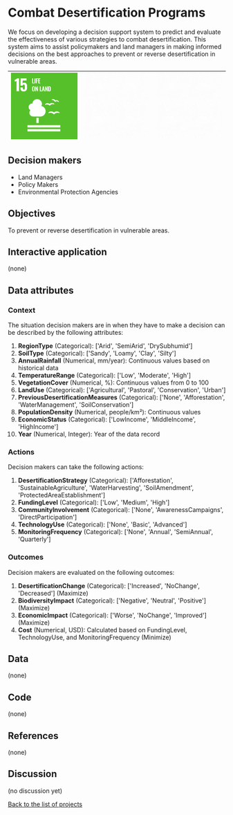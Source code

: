 # Combat Desertification Programs

<!-- Describe the project in one sentence, e.g. A project that... -->
We focus on developing a decision support system to predict and evaluate the effectiveness of various strategies to
combat desertification. This system aims to assist policymakers and land managers in making informed decisions on the
best approaches to prevent or reverse desertification in vulnerable areas.

<!-- Note: using reference-style links to let Jekyll's relative links
convert them to .html in GitHub pages -->
[goal_15_link]: ../goals/goal_15.md

<!-- Insert SDG Icons and links-->
| [![Goal 15](../images/sdgs/E-WEB-Goal-15.png)][goal_15_link] | ![](../images/sdgs/empty.png) | ![](../images/sdgs/empty.png) |
|--------------------------------------------------------------|-------------------------------|-------------------------------|

## Decision makers

<!-- List decision makers that could use this project-->
- Land Managers
- Policy Makers
- Environmental Protection Agencies

## Objectives

<!-- Describe the objectives of the project in one sentence -->
To prevent or reverse desertification in vulnerable areas.

## Interactive application

<!-- Provide a link to the interactive application -->
(none)

## Data attributes

### Context

<!-- Describe the situation decision makers are in when then have to make a decision -->
The situation decision makers are in when they have to make a decision can be described by the following attributes:

1. **RegionType** (Categorical): ['Arid', 'SemiArid', 'DrySubhumid']
2. **SoilType** (Categorical): ['Sandy', 'Loamy', 'Clay', 'Silty']
3. **AnnualRainfall** (Numerical, mm/year): Continuous values based on historical data
4. **TemperatureRange** (Categorical): ['Low', 'Moderate', 'High']
5. **VegetationCover** (Numerical, %): Continuous values from 0 to 100
6. **LandUse** (Categorical): ['Agricultural', 'Pastoral', 'Conservation', 'Urban']
7. **PreviousDesertificationMeasures** (Categorical): ['None', 'Afforestation', 'WaterManagement', 'SoilConservation']
8. **PopulationDensity** (Numerical, people/km²): Continuous values
9. **EconomicStatus** (Categorical): ['LowIncome', 'MiddleIncome', 'HighIncome']
10. **Year** (Numerical, Integer): Year of the data record

### Actions

<!-- Describe what the decision makers can do achieve their objectives -->
Decision makers can take the following actions:

1. **DesertificationStrategy** (Categorical): ['Afforestation', 'SustainableAgriculture', 'WaterHarvesting', 'SoilAmendment', 'ProtectedAreaEstablishment']
2. **FundingLevel** (Categorical): ['Low', 'Medium', 'High']
3. **CommunityInvolvement** (Categorical): ['None', 'AwarenessCampaigns', 'DirectParticipation']
4. **TechnologyUse** (Categorical): ['None', 'Basic', 'Advanced']
5. **MonitoringFrequency** (Categorical): ['None', 'Annual', 'SemiAnnual', 'Quarterly']

### Outcomes

<!-- Describe the metrics decision makers are trying to optimize, on which they are evaluated -->
Decision makers are evaluated on the following outcomes:

1. **DesertificationChange** (Categorical): ['Increased', 'NoChange', 'Decreased'] (Maximize)
2. **BiodiversityImpact** (Categorical): ['Negative', 'Neutral', 'Positive'] (Maximize)
3. **EconomicImpact** (Categorical): ['Worse', 'NoChange', 'Improved'] (Maximize)
4. **Cost** (Numerical, USD): Calculated based on FundingLevel, TechnologyUse, and MonitoringFrequency (Minimize)

## Data

<!-- Describe the data that is used to evaluate the decisions -->
(none)

## Code

<!-- Point to the repo that contains the code -->
(none)

## References

<!-- Provide a list of references or other resources used in the project -->
(none)

## Discussion

<!-- Provide a link to a space for discussion or comments -->
(no discussion yet)

[Back to the list of projects](../README.md)